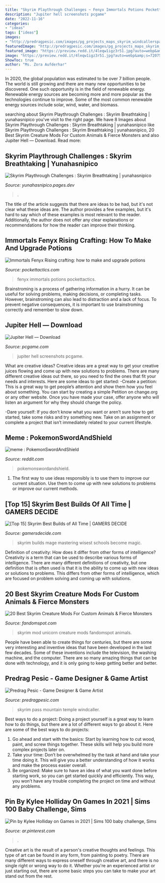 ```yaml
---
title: "Skyrim Playthrough Challenges ~ Fenyx Immortals Potions Pockettactics"
description: "Jupiter hell screenshots pcgame"
date: "2022-11-16"
categories:
- "ideas"
tags: ["ideas"]
images:
- "http://predragpesic.com/images/pg_projects_maps_skyrim_windcallerspass_03.jpg"
featuredImage: "http://predragpesic.com/images/pg_projects_maps_skyrim_windcallerspass_03.jpg"
featured_image: "https://preview.redd.it/4leqw1igz3r51.jpg?auto=webp&amp;s=7207563a59329875ef664f97bbaaa5c3533d42f7"
image: "https://preview.redd.it/4leqw1igz3r51.jpg?auto=webp&amp;s=7207563a59329875ef664f97bbaaa5c3533d42f7"
ShowToc: true
author: "Ms. Zora Aufderhar"
---
```



In 2020, the global population was estimated to be over 7 billion people. The world is still growing and there are many new opportunities to be discovered. One such opportunity is in the field of renewable energy. Renewable energy sources are becoming more and more popular as the technologies continue to improve. Some of the most common renewable energy sources include solar, wind, water, and biomass.

	

		
searching about Skyrim Playthrough Challenges : Skyrim Breathtaking | yunahasnipico you've visit to the right page. We have 8 Images about Skyrim Playthrough Challenges : Skyrim Breathtaking | yunahasnipico like Skyrim Playthrough Challenges : Skyrim Breathtaking | yunahasnipico, 20 Best Skyrim Creature Mods For Custom Animals &amp; Fierce Monsters and also Jupiter Hell — Download. Read more:
		
    
## Skyrim Playthrough Challenges : Skyrim Breathtaking | Yunahasnipico

<img loading=lazy src="https://static1.gamerantimages.com/wordpress/wp-content/uploads/2020/07/Skyrim-Dragonborn-Facing-A-Red-Dragon.jpg" onerror="this.onerror=null;this.src='https://tse2.mm.bing.net/th?id=OIP.uNtDXiJgR2rQsbmAfMHvMgHaDt&amp;pid=15.1';" alt="Skyrim Playthrough Challenges : Skyrim Breathtaking | yunahasnipico">

_Source: yunahasnipico.pages.dev_

>. 

	

The title of the article suggests that there are ideas to be had, but it's not clear what these ideas are. The author provides a few examples, but it's hard to say which of these examples is most relevant to the reader. Additionally, the author does not offer any clear explanations or recommendations for how the reader can improve their thinking.

    
## Immortals Fenyx Rising Crafting: How To Make And Upgrade Potions

<img loading=lazy src="https://www.pockettactics.com/wp-content/uploads/2020/11/immortals-fenyx-rising-switch-review-11-900x506.jpg" onerror="this.onerror=null;this.src='https://tse2.mm.bing.net/th?id=OIP.xM3aAQGFuyQo5cQgQKmFggHaEK&amp;pid=15.1';" alt="Immortals Fenyx Rising crafting: how to make and upgrade potions">

_Source: pockettactics.com_

>fenyx immortals potions pockettactics. 

	

Brainstroming is a process of gathering information in a hurry. It can be useful for solving problems, making decisions, or completing tasks. However, brainstroming can also lead to distraction and a lack of focus. To prevent negative consequences, it is important to use brainstroming correctly and remember to slow down.

    
## Jupiter Hell — Download

<img loading=lazy src="https://cdn.pcgame.com/gen_screenshots/pcg/91895/screenshots/medium/5-600x338.jpg" onerror="this.onerror=null;this.src='https://tse2.mm.bing.net/th?id=OIP.8cqRB1vyLJoLO172xuRt2gHaEK&amp;pid=15.1';" alt="Jupiter Hell — Download">

_Source: pcgame.com_

>jupiter hell screenshots pcgame. 

	

What are creative ideas?
Creative ideas are a great way to get your creative juices flowing and come up with new solutions to problems. There are many different creative ideas out there, so you need to find the ones that fit your needs and interests. Here are some ideas to get started: 
-Create a petition: This is a great way to get people’s attention and show them how you feel about something. You can start by creating a simple Petition on change.org or any other website. Once you have made your case, offer anyone who will listen an argument for why they should change the policy. 

-Dare yourself: If you don’t know what you want or aren’t sure how to get started, take some risks and try something new. Take on an assignment or complete a project that isn’t immediately related to your current lifestyle.

    
## Meme : PokemonSwordAndShield

<img loading=lazy src="https://preview.redd.it/4leqw1igz3r51.jpg?auto=webp&amp;s=7207563a59329875ef664f97bbaaa5c3533d42f7" onerror="this.onerror=null;this.src='https://tse1.mm.bing.net/th?id=OIP.gr_81aHeWgwdns8g3hdKrQHaHa&amp;pid=15.1';" alt="meme : PokemonSwordAndShield">

_Source: reddit.com_

>pokemonswordandshield. 

	

1. The first way to use ideas responsibly is to use them to improve our current situation. Use them to come up with new solutions to problems or improve our current methods. 

    
## [Top 15] Skyrim Best Builds Of All Time | GAMERS DECIDE

<img loading=lazy src="https://www.gamersdecide.com/sites/default/files/authors/u155006/top-15-skyrim-best-builds-of-all-time-14-cropped.jpg" onerror="this.onerror=null;this.src='https://tse2.mm.bing.net/th?id=OIP.DgZ1OXhhMCdOS6uUmrqwqAHaFd&amp;pid=15.1';" alt="[Top 15] Skyrim Best Builds of All Time | GAMERS DECIDE">

_Source: gamersdecide.com_

>skyrim builds mage mastering wisest schools become magic. 

	

Definition of creativity: How does it differ from other forms of intelligence?
Creativity is a term that can be used to describe various forms of intelligence. There are many different definitions of creativity, but one definition that is often used is that it is the ability to come up with new ideas or solutions to problems. This differs from other forms of intelligence, which are focused on problem solving and coming up with solutions.

    
## 20 Best Skyrim Creature Mods For Custom Animals &amp; Fierce Monsters

<img loading=lazy src="https://www.fandomspot.com/images/02/5306/16-unicorn-in-skyrim-mod.jpg" onerror="this.onerror=null;this.src='https://tse4.mm.bing.net/th?id=OIP.ssVX4cerXnzj7BZ0fJ2v5wHaEs&amp;pid=15.1';" alt="20 Best Skyrim Creature Mods For Custom Animals &amp; Fierce Monsters">

_Source: fandomspot.com_

>skyrim mod unicorn creature mods fandomspot animals. 

	

People have been able to create things for centuries, but there are some very interesting and inventive ideas that have been developed in the last few decades. Some of these inventions include the television, the washing machine, and the computer. There are so many amazing things that can be done with technology, and it is only going to keep getting better and better.

    
## Predrag Pesic - Game Designer &amp; Game Artist

<img loading=lazy src="http://predragpesic.com/images/pg_projects_maps_skyrim_windcallerspass_03.jpg" onerror="this.onerror=null;this.src='https://tse4.mm.bing.net/th?id=OIP.tiQ8bryhkvumUZKrNaliawHaDd&amp;pid=15.1';" alt="Predrag Pesic - Game Designer &amp; Game Artist">

_Source: predragpesic.com_

>skyrim pass mountain temple windcaller. 

	

Best ways to do a project:
Doing a project yourself is a great way to learn how to do things, but there are a lot of different ways to go about it. Here are some of the best ways to do projects: 
1. Go ahead and start with the basics: Start by learning how to cut wood, paint, and screw things together. These skills will help you build more complex projects later on. 
2. Take your time: Don’t be overwhelmed by the task at hand and take your time doing it. This will give you a better understanding of how it works and make the process easier overall. 
3. Be organized: Make sure to have an idea of what you want done before starting work, so you can get started quickly and efficiently. This way, you won’t have any trouble completing the project on time and without any problems.

    
## Pin By Kylee Holliday On Games In 2021 | Sims 100 Baby Challenge, Sims

<img loading=lazy src="https://i.pinimg.com/736x/d0/15/7c/d0157cd11d4bafcddcc076aae66c786d.jpg" onerror="this.onerror=null;this.src='https://tse2.mm.bing.net/th?id=OIP.7BrqvkLgFX0LzSJHn3T-zQAAAA&amp;pid=15.1';" alt="Pin by Kylee Holliday on Games in 2021 | Sims 100 baby challenge, Sims">

_Source: ar.pinterest.com_

>. 

	

Creative art is the result of a person's creative thoughts and feelings. This type of art can be found in any form, from painting to poetry. There are many different ways to express oneself through creative art, and there is no single right or wrong way to do it. Whether you're an experienced artist or just starting out, there are some basic steps you can take to make your art stand out from the rest.

